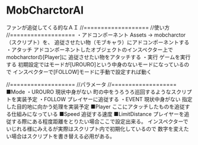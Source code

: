 # MobCharctorAI
ファンが追従してくる的なＡＩ
//===================
//使い方
//===================
・アドコンポーネント
Assets -> mobcharctor（スクリプト）を、
追従させたい物（モブキャラ）にアドコンポーネントする
・アタッチ
アドコンポーネントしたオブジェクトのインスペクター上でmobcharctorの[Player]に
追従させたい物をアタッチする
・実行
ゲームを実行する
初期設定ではモードが[UROURO]という中身のないモードになっているので
インスペクターで[FOLLOW]モードに手動で設定すれば動く


//===================
//パラメータ
//===================
■Mode
・UROURO
現状中身がない
町の中をうろうろ巡回するようなスクリプトを実装予定
・FOLLOW
プレイヤーに追従する
・EVENT
現状中身がない
指定した目的地に向かう処理を実装予定
■Player
ここにアタッチしたものを追従する仕組みになっている
■Speed
追従する速度
■LimitDistance
プレイヤーを追従する際にある程度距離をとりたい場合ここで設定出来る。
インスペクターでいじれる様にみえるが実際はスクリプト内で初期化しているので
数字を変えたい場合はスクリプトを書き替える必用がある。
